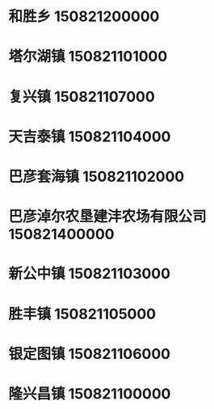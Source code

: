 # 和胜乡 150821200000
# 塔尔湖镇 150821101000
# 复兴镇 150821107000
# 天吉泰镇 150821104000
# 巴彦套海镇 150821102000
# 巴彦淖尔农垦建沣农场有限公司 150821400000
# 新公中镇 150821103000
# 胜丰镇 150821105000
# 银定图镇 150821106000
# 隆兴昌镇 150821100000
